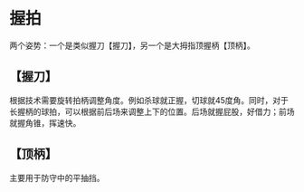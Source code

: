 # 握拍
两个姿势：一个是类似握刀【握刀】，另一个是大拇指顶握柄【顶柄】。

## 【握刀】
根据技术需要旋转拍柄调整角度。例如杀球就正握，切球就45度角。同时，对于长握柄的球拍，可以根据前后场来调整上下的位置。后场就握屁股，好借力；前场就握角锥，挥速快。

## 【顶柄】
主要用于防守中的平抽挡。